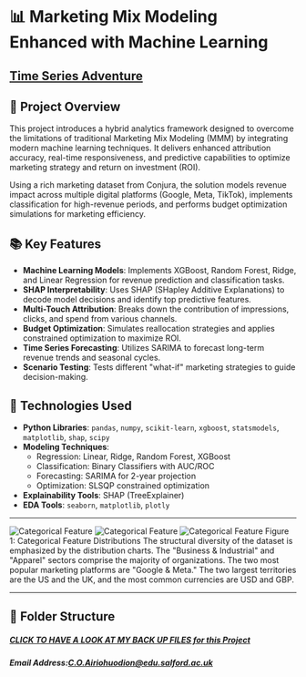# 📊 Marketing Mix Modeling Enhanced with Machine Learning

## [Time Series Adventure](https://github.com/clembrain/Marketing-Mix-Modeling-Approaches) 

## 🚀 Project Overview

This project introduces a hybrid analytics framework designed to overcome the limitations of traditional Marketing Mix Modeling (MMM) by integrating modern machine learning techniques. It delivers enhanced attribution accuracy, real-time responsiveness, and predictive capabilities to optimize marketing strategy and return on investment (ROI).

Using a rich marketing dataset from Conjura, the solution models revenue impact across multiple digital platforms (Google, Meta, TikTok), implements classification for high-revenue periods, and performs budget optimization simulations for marketing efficiency.

## 📚 Key Features

- **Machine Learning Models**: Implements XGBoost, Random Forest, Ridge, and Linear Regression for revenue prediction and classification tasks.
- **SHAP Interpretability**: Uses SHAP (SHapley Additive Explanations) to decode model decisions and identify top predictive features.
- **Multi-Touch Attribution**: Breaks down the contribution of impressions, clicks, and spend from various channels.
- **Budget Optimization**: Simulates reallocation strategies and applies constrained optimization to maximize ROI.
- **Time Series Forecasting**: Utilizes SARIMA to forecast long-term revenue trends and seasonal cycles.
- **Scenario Testing**: Tests different "what-if" marketing strategies to guide decision-making.

## 🧪 Technologies Used

- **Python Libraries**: `pandas`, `numpy`, `scikit-learn`, `xgboost`, `statsmodels`, `matplotlib`, `shap`, `scipy`
- **Modeling Techniques**:
  - Regression: Linear, Ridge, Random Forest, XGBoost
  - Classification: Binary Classifiers with AUC/ROC
  - Forecasting: SARIMA for 2-year projection
  - Optimization: SLSQP constrained optimization
- **Explainability Tools**: SHAP (TreeExplainer)
- **EDA Tools**: `seaborn`, `matplotlib`, `plotly`

---

![Categorical Feature ](1.png)
![Categorical Feature ](2.png)
![Categorical Feature ](3.png)
Figure 1: Categorical Feature Distributions
The structural diversity of the dataset is emphasized by the distribution charts. The "Business & Industrial" and "Apparel" sectors comprise the majority of organizations. The two most popular marketing platforms are "Google & Meta." The two largest territories are the US and the UK, and the most common currencies are USD and GBP.

---

## 📁 Folder Structure


##### [CLICK TO HAVE A LOOK AT MY BACK UP FILES for this Project](https://github.com/clembrain/Marketing-Mix-Modeling-Approaches)
##### Email Address:C.O.Airiohuodion@edu.salford.ac.uk

